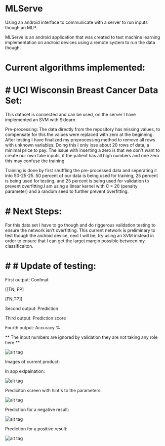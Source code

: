 # MLServe

Using an android interface to communicate with a server to run inputs though an MLP.

MLServe is an android application that was created to test machine learning implementation on android devices using a remote system to run the data though.

# Current algorithms implemented:

# # UCI Wisconsin Breast Cancer Data Set:

This dataset is connected and can be used, on the server I have implemented an SVM with Sklearn.

Pre-processing: The data directly from the repository has missing values, to compensate for this the values were replaced with zero at the beginning. After testing I have finalized my preprocessing method to remove all rows with unknown variables. Doing this I only lose about 20 rows of data, a minimal price to pay. The issue with inserting a zero is that we don't want to create our own fake inputs, if the patient has all high numbers and one zero this may confuse the training

Training is done by first shuffling the pre-processed data and seperating it into 50-25-25. 50 percent of our data is being used for training, 25 percent is being used for testing, and 25 percent is being used for validation to prevent overfitting.I am using a linear kernel with C = 20 (penalty parameter) and a random seed to further prevent overfitting.

# # Next Steps:

For this data set I have to go though and do riggerous validation testing to ensure the network isn't overfitting. This current network is preliminary to test though the android device, next I will be, try using an SVM instead in order to ensure that I can get the larget margin possible between my classificaiton.

# # # Update of testing:

First output: Confmat

[[TN, FP]

[FN,TP]]

Second output: Prediction

Third output: Prediction score

Fourth output: Accuracy %

** The input numbers are ignored by validation they are not taking any role here **

![alt tag](http://i.imgur.com/rxNElQD.png)

Images of current product:

In app exlpaination:

![alt tag](http://i.imgur.com/51C3IGj.png)

Prediciton screen with hint's to the parameters:

![alt tag](http://i.imgur.com/iUopJa4.png)

Prediction for a negative result:

![alt tag](http://i.imgur.com/RMVqSVl.png)

Prediction for a positive result:

![alt tag](http://i.imgur.com/3pdi9KS.png)
